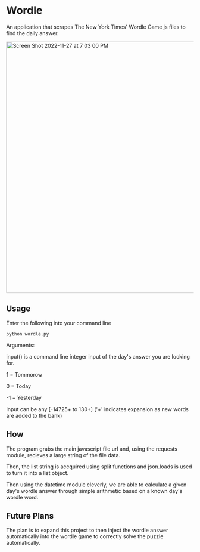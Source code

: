 # Wordle
An application that scrapes The New York Times' Wordle Game js files to find the daily answer.

<img width="674" alt="Screen Shot 2022-11-27 at 7 03 00 PM" src="https://user-images.githubusercontent.com/69515228/204167044-0de489e9-8352-48f2-9453-708c3ae256d1.png">

## Usage

Enter the following into your command line

```
python wordle.py
```
Arguments: 

input() is a command line integer input of the day's answer you are looking for.

1 = Tommorow

0 = Today

-1 = Yesterday

Input can be any [-14725+ to 130+] ('+' indicates expansion as new words are added to the bank)

## How

The program grabs the main javascript file url and, using the requests module, recieves a large string of the file data.

Then, the list string is accquired using split functions and json.loads is used to turn it into a list object.

Then using the datetime module cleverly, we are able to calculate a given day's wordle answer through simple arithmetic based on a known day's wordle word.


## Future Plans
  
The plan is to expand this project to then inject the wordle answer automatically into the wordle game to correctly solve the puzzle automatically.

